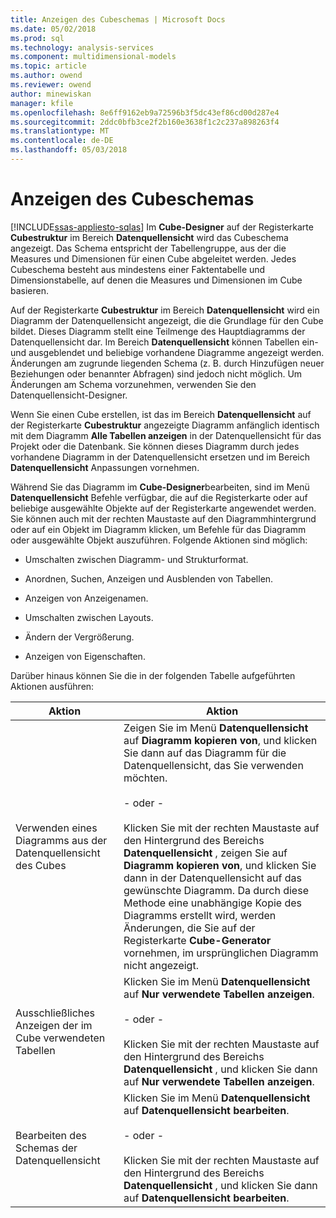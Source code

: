 ```yaml
---
title: Anzeigen des Cubeschemas | Microsoft Docs
ms.date: 05/02/2018
ms.prod: sql
ms.technology: analysis-services
ms.component: multidimensional-models
ms.topic: article
ms.author: owend
ms.reviewer: owend
author: minewiskan
manager: kfile
ms.openlocfilehash: 8e6ff9162eb9a72596b3f5dc43ef86cd00d287e4
ms.sourcegitcommit: 2ddc0bfb3ce2f2b160e3638f1c2c237a898263f4
ms.translationtype: MT
ms.contentlocale: de-DE
ms.lasthandoff: 05/03/2018
---
```

# <a name="view-the-cube-schema"></a>Anzeigen des Cubeschemas
[!INCLUDE[ssas-appliesto-sqlas](../../includes/ssas-appliesto-sqlas.md)]
  Im **Cube-Designer** auf der Registerkarte **Cubestruktur** im Bereich **Datenquellensicht** wird das Cubeschema angezeigt. Das Schema entspricht der Tabellengruppe, aus der die Measures und Dimensionen für einen Cube abgeleitet werden. Jedes Cubeschema besteht aus mindestens einer Faktentabelle und Dimensionstabelle, auf denen die Measures und Dimensionen im Cube basieren.  
  
 Auf der Registerkarte **Cubestruktur** im Bereich **Datenquellensicht** wird ein Diagramm der Datenquellensicht angezeigt, die die Grundlage für den Cube bildet. Dieses Diagramm stellt eine Teilmenge des Hauptdiagramms der Datenquellensicht dar. Im Bereich **Datenquellensicht** können Tabellen ein- und ausgeblendet und beliebige vorhandene Diagramme angezeigt werden. Änderungen am zugrunde liegenden Schema (z. B. durch Hinzufügen neuer Beziehungen oder benannter Abfragen) sind jedoch nicht möglich. Um Änderungen am Schema vorzunehmen, verwenden Sie den Datenquellensicht-Designer.  
  
 Wenn Sie einen Cube erstellen, ist das im Bereich **Datenquellensicht** auf der Registerkarte **Cubestruktur** angezeigte Diagramm anfänglich identisch mit dem Diagramm **Alle Tabellen anzeigen** in der Datenquellensicht für das Projekt oder die Datenbank. Sie können dieses Diagramm durch jedes vorhandene Diagramm in der Datenquellensicht ersetzen und im Bereich **Datenquellensicht** Anpassungen vornehmen.  
  
 Während Sie das Diagramm im **Cube-Designer**bearbeiten, sind im Menü **Datenquellensicht** Befehle verfügbar, die auf die Registerkarte oder auf beliebige ausgewählte Objekte auf der Registerkarte angewendet werden. Sie können auch mit der rechten Maustaste auf den Diagrammhintergrund oder auf ein Objekt im Diagramm klicken, um Befehle für das Diagramm oder ausgewählte Objekt auszuführen. Folgende Aktionen sind möglich:  
  
-   Umschalten zwischen Diagramm- und Strukturformat.  
  
-   Anordnen, Suchen, Anzeigen und Ausblenden von Tabellen.  
  
-   Anzeigen von Anzeigenamen.  
  
-   Umschalten zwischen Layouts.  
  
-   Ändern der Vergrößerung.  
  
-   Anzeigen von Eigenschaften.  
  
 Darüber hinaus können Sie die in der folgenden Tabelle aufgeführten Aktionen ausführen:  
  
|Aktion|Aktion|  
|--------|-------------|  
|Verwenden eines Diagramms aus der Datenquellensicht des Cubes|Zeigen Sie im Menü **Datenquellensicht** auf **Diagramm kopieren von**, und klicken Sie dann auf das Diagramm für die Datenquellensicht, das Sie verwenden möchten.<br /><br /> - oder -<br /><br /> Klicken Sie mit der rechten Maustaste auf den Hintergrund des Bereichs **Datenquellensicht** , zeigen Sie auf **Diagramm kopieren von**, und klicken Sie dann in der Datenquellensicht auf das gewünschte Diagramm. Da durch diese Methode eine unabhängige Kopie des Diagramms erstellt wird, werden Änderungen, die Sie auf der Registerkarte **Cube-Generator** vornehmen, im ursprünglichen Diagramm nicht angezeigt.|  
|Ausschließliches Anzeigen der im Cube verwendeten Tabellen|Klicken Sie im Menü **Datenquellensicht** auf **Nur verwendete Tabellen anzeigen**.<br /><br /> - oder -<br /><br /> Klicken Sie mit der rechten Maustaste auf den Hintergrund des Bereichs **Datenquellensicht** , und klicken Sie dann auf **Nur verwendete Tabellen anzeigen**.|  
|Bearbeiten des Schemas der Datenquellensicht|Klicken Sie im Menü **Datenquellensicht** auf **Datenquellensicht bearbeiten**.<br /><br /> - oder -<br /><br /> Klicken Sie mit der rechten Maustaste auf den Hintergrund des Bereichs **Datenquellensicht** , und klicken Sie dann auf **Datenquellensicht bearbeiten**.|  
  
  
